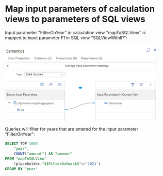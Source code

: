 # Map input parameters of calculation views to parameters of SQL views

Input parameter "FilterOnYear" in calculation view "mapToSQLView" is mapped to input parameter F1 in SQL view "SQLViewWithIP":

![map to SQL view parameter](./screenshots/mapInputParameterToSQLView.png)

Queries will filter for years that are entered for the input parameter "FilterOnYear":

```SQL
SELECT TOP 1000
	"year",
	COUNT("amount") AS "amount"
FROM "mapToSQLView"
	(placeholder."$$FilterOnYear$$"=>'2021')
GROUP BY "year"
```

